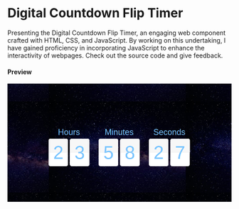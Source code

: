 # Digital Countdown Flip Timer

Presenting the Digital Countdown Flip Timer, an engaging web component crafted with HTML, CSS, and JavaScript. By working on this undertaking, I have gained proficiency in incorporating JavaScript to enhance the interactivity of webpages. Check out the source code and give feedback.

#### Preview

<img align="center" alt="output"  src="Screenshot.png"/>

